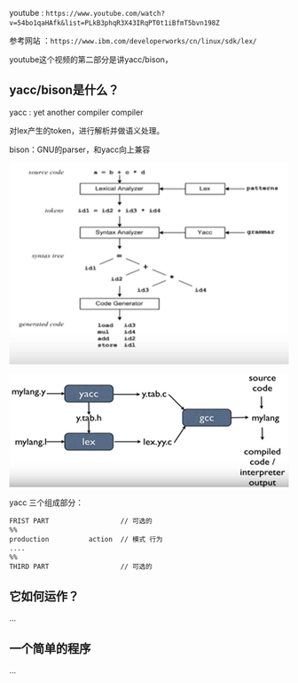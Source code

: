 youtube : `https://www.youtube.com/watch?v=54bo1qaHAfk&list=PLkB3phqR3X43IRqPT0t1iBfmT5bvn198Z`

参考网站 ：`https://www.ibm.com/developerworks/cn/linux/sdk/lex/`

youtube这个视频的第二部分是讲yacc/bison，

## yacc/bison是什么？

yacc : yet another compiler compiler

对lex产生的token，进行解析并做语义处理。

bison：GNU的parser，和yacc向上兼容

![avatar](5.png)

![avatar](6.png)


yacc 三个组成部分：
```
FRIST PART                  // 可选的
%%
production          action  // 模式 行为
....
%%
THIRD PART                  // 可选的
```


## 它如何运作？

...

## 一个简单的程序

...